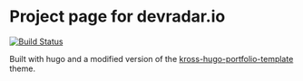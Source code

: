 # Project page for devradar.io

[![Build Status](https://cloud.drone.io/api/badges/anoff/devradar/status.svg)](https://cloud.drone.io/anoff/devradar)

Built with hugo and a modified version of the [kross-hugo-portfolio-template](https://github.com/themefisher/kross-hugo-portfolio-template) theme.
